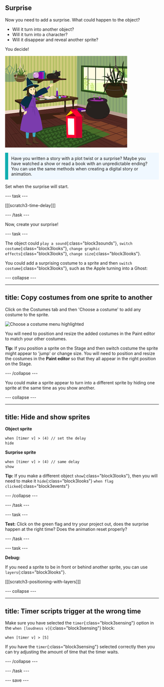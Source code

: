 ## Surprise

Now you need to add a surprise. What could happen to the object? 
- Will it turn into another object? 
- Will it turn into a character? 
- Will it disappear and reveal another sprite? 

You decide!

![Cat magic project showing the surprise](images/cat-magic.png)

<p style="border-left: solid; border-width:10px; border-color: #0faeb0; background-color: aliceblue; padding: 10px;">
Have you written a story with a plot twist or a surprise? Maybe you have watched a show or read a book with an unpredictable ending? You can use the same methods when creating a digital story or animation. 
</p>

Set when the surprise will start. 

--- task ---

[[[scratch3-time-delay]]]

--- /task ---

Now, create your surprise!

--- task ---

The object could `play a sound`{:class="block3sounds"}, `switch costume`{:class="block3looks"}, `change graphic effects`{:class="block3looks"}, `change size`{:class="block3looks"}.

You could add a surprising costume to a sprite and then `switch costume`{:class="block3looks"}, such as the Apple turning into a Ghost:

--- collapse ---

---
title: Copy costumes from one sprite to another
---

Click on the Costumes tab and then 'Choose a costume' to add any costume to the sprite. 

![Choose a costume menu highlighted](images/choose-a-costume.png)

You will need to position and resize the added costumes in the Paint editor to match your other costumes.


**Tip:** If you position a sprite on the Stage and then switch costume the sprite might appear to 'jump' or change size. You will need to position and resize the costumes in the **Paint editor** so that they all appear in the right position on the Stage. 

--- /collapse ---

You could make a sprite appear to turn into a different sprite by hiding one sprite at the same time as you show another.

--- collapse ---

---
title: Hide and show sprites
---

**Object sprite**
```blocks3
when [timer v] > (4) // set the delay
hide
```

**Surprise sprite**
```blocks3
when [timer v] > (4) // same delay
show
```

**Tip:** If you make a different object `show`{:class="block3looks"}, then you will need to make it `hide`{:class="block3looks"} `when flag clicked`{:class="block3events"}

--- /collapse ---

--- /task ---

--- task ---

**Test:** Click on the green flag and try your project out, does the surprise happen at the right time? Does the animation reset properly?

--- /task ---

--- task ---

**Debug:**

If you need a sprite to be in front or behind another sprite, you can use `layers`{:class="block3looks"}.

[[[scratch3-positioning-with-layers]]]

--- collapse ---

---
title: Timer scripts trigger at the wrong time
---

Make sure you have selected the `timer`{:class="block3sensing"} option in the `when [loudness v]`{:class="block3sensing"} block:

```blocks3
when [timer v] > [5]
```

If you have the `timer`{:class="block3sensing"} selected correctly then you can try adjusting the amount of time that the timer waits.

--- /collapse ---

--- /task ---

--- save ---
